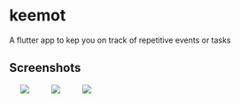 # keemot

A flutter app to kep you on track of repetitive events or tasks

## Screenshots 

<img align="left" src="./documentation/images/A.jpg" hspace="20"/>
<img align="left" src="./documentation/images/B.png" hspace="20"/>
<img align="left" src="./documentation/images/C.png" hspace="20"/>
